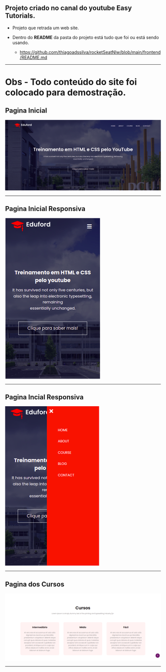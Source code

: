 ## Projeto criado no canal do youtube Easy Tutorials.

- Projeto que retrada um web site.

- Dentro do <b>README</b> da pasta do projeto está tudo que foi ou está sendo usando.
   * https://github.com/thiagoadssilva/rocketSeatNlw/blob/main/frontend/README.md

<hr/>

# Obs - Todo conteúdo do site foi colocado para demostração.

## <b>Pagina Inicial</b>

![Tela Principal](imageReadme/04.png)
<hr>

## <b>Pagina Inicial Responsiva</b>

![Tela Principal](imageReadme/01Responsive.png)

<hr>

## <b>Pagina Incial Responsiva</b>

![Tela Principal](imageReadme/02Responsive.png)
<hr>

## <b>Pagina dos Cursos</b>

![Tela Principal](imageReadme/05.png)
<hr>